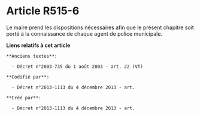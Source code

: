 # Article R515-6

Le maire prend les dispositions nécessaires afin que le présent chapitre soit porté à la connaissance de chaque agent de
police municipale.

**Liens relatifs à cet article**

	**Anciens textes**:

	  - Décret n°2003-735 du 1 août 2003 - art. 22 (VT)

	**Codifié par**:

	  - Décret n°2013-1113 du 4 décembre 2013 - art.

	**Créé par**:

	  - Décret n°2013-1113 du 4 décembre 2013 - art.
